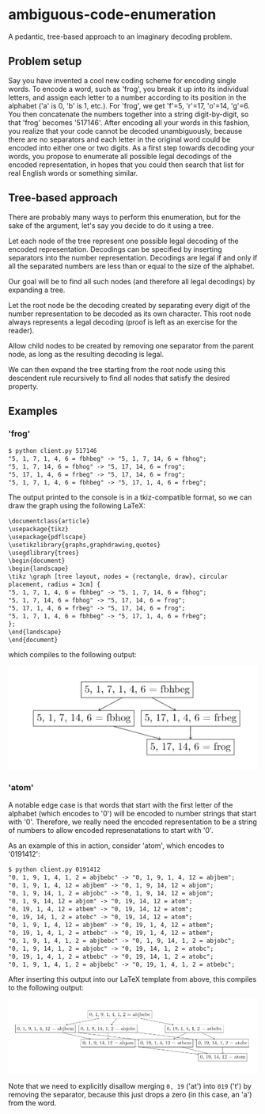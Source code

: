 ambiguous-code-enumeration
==========================

A pedantic, tree-based approach to an imaginary decoding problem.

Problem setup
-------------

Say you have invented a cool new coding scheme for encoding single words. To
encode a word, such as 'frog', you break it up into its individual letters, and
assign each letter to a number according to its position in the alphabet ('a' is
0, 'b' is 1, etc.). For 'frog', we get 'f'=5, 'r'=17, 'o'=14, 'g'=6. You then
concatenate the numbers together into a string digit-by-digit, so that 'frog'
becomes '517146'. After encoding all your words in this fashion, you realize
that your code cannot be decoded unambiguously, because there are no separators
and each letter in the original word could be encoded into either one or two
digits. As a first step towards decoding your words, you propose to enumerate
all possible legal decodings of the encoded representation, in hopes that you
could then search that list for real English words or something similar.

Tree-based approach
-------------------

There are probably many ways to perform this enumeration, but for the sake of
the argument, let's say you decide to do it using a tree.

Let each node of the tree represent one possible legal decoding of the encoded
representation. Decodings can be specified by inserting separators into the
number representation. Decodings are legal if and only if all the separated
numbers are less than or equal to the size of the alphabet.

Our goal will be to find all such nodes (and therefore all legal decodings) by
expanding a tree.

Let the root node be the decoding created by separating every digit of the
number representation to be decoded as its own character. This root node always
represents a legal decoding (proof is left as an exercise for the reader).

Allow child nodes to be created by removing one separator from the parent node,
as long as the resulting decoding is legal.

We can then expand the tree starting from the root node using this descendent
rule recursively to find all nodes that satisfy the desired property.

Examples
--------

### 'frog'

    $ python client.py 517146
    "5, 1, 7, 1, 4, 6 = fbhbeg" -> "5, 1, 7, 14, 6 = fbhog";
    "5, 1, 7, 14, 6 = fbhog" -> "5, 17, 14, 6 = frog";
    "5, 17, 1, 4, 6 = frbeg" -> "5, 17, 14, 6 = frog";
    "5, 1, 7, 1, 4, 6 = fbhbeg" -> "5, 17, 1, 4, 6 = frbeg";
    
The output printed to the console is in a tkiz-compatible format, so we can draw
the graph using the following LaTeX:

    \documentclass{article}
    \usepackage{tikz}
    \usepackage{pdflscape}
    \usetikzlibrary{graphs,graphdrawing,quotes}
    \usegdlibrary{trees}
    \begin{document}
    \begin{landscape}
    \tikz \graph [tree layout, nodes = {rectangle, draw}, circular placement, radius = 3cm] {
    "5, 1, 7, 1, 4, 6 = fbhbeg" -> "5, 1, 7, 14, 6 = fbhog";
    "5, 1, 7, 14, 6 = fbhog" -> "5, 17, 14, 6 = frog";
    "5, 17, 1, 4, 6 = frbeg" -> "5, 17, 14, 6 = frog";
    "5, 1, 7, 1, 4, 6 = fbhbeg" -> "5, 17, 1, 4, 6 = frbeg";
    };
    \end{landscape}
    \end{document}

which compiles to the following output:

![example frog](example_frog.png)

### 'atom'

A notable edge case is that words that start with the first letter of the
alphabet (which encodes to '0') will be encoded to number strings that start
with '0'. Therefore, we really need the encoded representation to be a string of
numbers to allow encoded represenatations to start with '0'.

As an example of this in action, consider 'atom', which encodes to '0191412':

    $ python client.py 0191412
    "0, 1, 9, 1, 4, 1, 2 = abjbebc" -> "0, 1, 9, 1, 4, 12 = abjbem";
    "0, 1, 9, 1, 4, 12 = abjbem" -> "0, 1, 9, 14, 12 = abjom";
    "0, 1, 9, 14, 1, 2 = abjobc" -> "0, 1, 9, 14, 12 = abjom";
    "0, 1, 9, 14, 12 = abjom" -> "0, 19, 14, 12 = atom";
    "0, 19, 1, 4, 12 = atbem" -> "0, 19, 14, 12 = atom";
    "0, 19, 14, 1, 2 = atobc" -> "0, 19, 14, 12 = atom";
    "0, 1, 9, 1, 4, 12 = abjbem" -> "0, 19, 1, 4, 12 = atbem";
    "0, 19, 1, 4, 1, 2 = atbebc" -> "0, 19, 1, 4, 12 = atbem";
    "0, 1, 9, 1, 4, 1, 2 = abjbebc" -> "0, 1, 9, 14, 1, 2 = abjobc";
    "0, 1, 9, 14, 1, 2 = abjobc" -> "0, 19, 14, 1, 2 = atobc";
    "0, 19, 1, 4, 1, 2 = atbebc" -> "0, 19, 14, 1, 2 = atobc";
    "0, 1, 9, 1, 4, 1, 2 = abjbebc" -> "0, 19, 1, 4, 1, 2 = atbebc";

After inserting this output into our LaTeX template from above, this compiles to
the following output:

![example frog](example_atom.png)

Note that we need to explicitly disallow merging `0, 19` ('at') into `019` ('t')
by removing the separator, because this just drops a zero (in this case, an 'a')
from the word.
